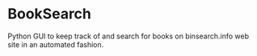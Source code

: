 # BookSearch
Python GUI to keep track of and search for books on binsearch.info web site in an automated fashion.
